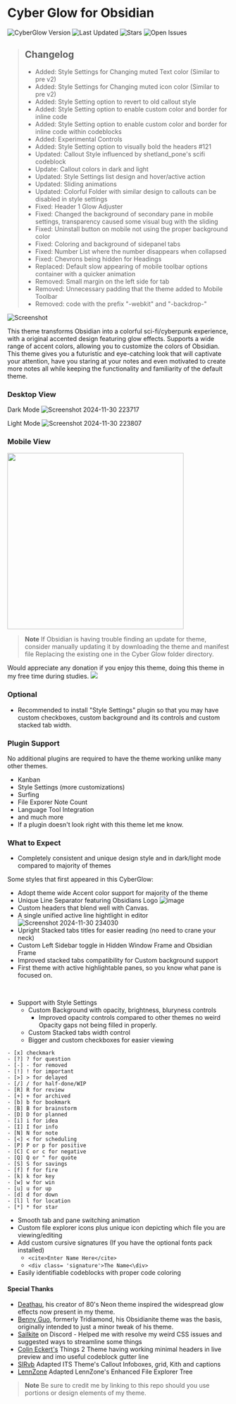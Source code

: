 # Cyber Glow for Obsidian
![CyberGlow Version](https://img.shields.io/github/v/tag/ThePharaohArt/Obsidian-CyberGlow?label=CyberGlow%20Version&style=flat-square&color=4CADD6) 
![Last Updated](https://img.shields.io/github/last-commit/ThePharaohArt/Obsidian-CyberGlow?label=Last%20Updated&style=flat-square&color=4CADD6)
![Stars](https://img.shields.io/github/stars/ThePharaohArt/Obsidian-CyberGlow?label=Stars&style=flat-square&color=D6C84C)
![Open Issues](https://img.shields.io/github/issues/ThePharaohArt/Obsidian-CyberGlow?label=Open%20Issues&style=flat-square&color=D64C4C)

> ## **Changelog** 
> - Added: Style Settings for Changing muted Text color (Similar to pre v2)
> - Added: Style Settings for Changing muted icon color (Similar to pre v2)
> - Added: Style Setting option to revert to old callout style
> - Added: Style Setting option to enable custom color and border for inline code
> - Added: Style Setting option to enable custom color and border for inline code within codeblocks
> - Added: Experimental Controls
> - Added: Style Setting option to visually bold the headers #121
> - Updated: Callout Style influenced by shetland_pone's scifi codeblock
> - Update: Callout colors in dark and light  
> - Updated: Style Settings list design and hover/active action
> - Updated: Sliding animations
> - Updated: Colorful Folder with similar design to callouts can be disabled in style settings
> - Fixed: Header 1 Glow Adjuster 
> - Fixed: Changed the background of secondary pane in mobile settings, transparency caused some visual bug with the sliding
> - Fixed: Uninstall button on mobile not using the proper background color
> - Fixed: Coloring and background of sidepanel tabs
> - Fixed: Number List where the number disappears when collapsed
> - Fixed: Chevrons being hidden for Headings
> - Replaced: Default slow appearing of mobile toolbar options container with a quicker animation
> - Removed: Small margin on the left side for tab
> - Removed: Unnecessary padding that the theme added to Mobile Toolbar
> - Removed: code with the prefix "-webkit" and "-backdrop-"

![Screenshot](https://github.com/user-attachments/assets/eca873d2-5aad-4719-a83e-d8d586d85416)

This theme transforms Obsidian into a colorful sci-fi/cyberpunk experience, with a original accented design featuring glow effects. Supports a wide range of accent colors, allowing you to customize the colors of Obsidian. This theme gives you a futuristic and eye-catching look that will captivate your attention, have you staring at your notes and even motivated to create more notes all while keeping the functionality and familiarity of the default theme.

### Desktop View

Dark Mode
![Screenshot 2024-11-30 223717](https://github.com/user-attachments/assets/801ec7da-6865-44cc-b4d6-f5af98a30c0a)

Light Mode
![Screenshot 2024-11-30 223807](https://github.com/user-attachments/assets/b5d3e983-c09a-42ed-bc6c-1795db13347c)

### Mobile View
<img src= "https://github.com/user-attachments/assets/8efe98a3-61bc-4fd6-a42a-d101ac44074a" height="400">

> **Note**
> If Obsidian is having trouble finding an update for theme, consider manually updating it by downloading the theme and manifest file Replacing the existing one in the Cyber Glow folder directory.

Would appreciate any donation if you enjoy this theme, doing this theme in my free time during studies.
<a href="https://www.buymeacoffee.com/TheEmperorArt"><img src="https://img.buymeacoffee.com/button-api/?text=Buy me a pizza&emoji=🍕&slug=TheEmperorArt&button_colour=690ed8&font_colour=ffffff&font_family=Inter&outline_colour=ffffff&coffee_colour=FFDD00" /></a>

### Optional
- Recommended to install "Style Settings" plugin so that you may have custom checkboxes, custom background and its controls and custom stacked tab width. 

### Plugin Support
No additional plugins are required to have the theme working unlike many other themes.
- Kanban
- Style Settings (more customizations)
- Surfing
- File Exporer Note Count
- Language Tool Integration 
- and much more
- If a plugin doesn't look right with this theme let me know.<br>

### What to Expect
- Completely consistent and unique design style and in dark/light mode compared to majority of themes<br>
  
Some styles that first appeared in this CyberGlow:
- Adopt theme wide Accent color support for majority of the theme 
- Unique Line Separator featuring Obsidians Logo
  ![image](https://github.com/ArtexJay/Obsidian-CyberGlow/assets/32932497/b5381ce7-8ba0-4dbe-80d0-ea2ac235bfd2)
- Custom headers that blend well with Canvas.
- A single unified active line hightlight in editor
![Screenshot 2024-11-30 234030](https://github.com/user-attachments/assets/46ed4876-084c-4fcd-9685-36a7b617c6e5)
- Upright Stacked tabs titles for easier reading (no need to crane your neck)
- Custom Left Sidebar toggle in Hidden Window Frame and Obsidian Frame
- Improved stacked tabs compatibility for Custom background support
- First theme with active highlightable panes, so you know what pane is focused on.
<br>

- Support with Style Settings
  - Custom Background with opacity, brightness, bluryness controls
    - Improved opacity controls compared to other themes no weird Opacity gaps not being filled in properly.
  - Custom Stacked tabs width control
  - Bigger and custom checkboxes for easier viewing
  
```
- [x] checkmark
- [?] ? for question
- [-] - for removed
- [!] ! for important
- [>] > for delayed
- [/] / for half-done/WIP
- [R] R for review
- [+] + for archived
- [b] b for bookmark
- [B] B for brainstorm
- [D] D for planned
- [i] i for idea
- [I] I for info
- [N] N for note
- [<] < for scheduling
- [P] P or p for positive
- [C] C or c for negative
- [Q] Q or " for quote
- [S] S for savings
- [f] f for fire
- [k] k for key
- [w] w for win
- [u] u for up
- [d] d for down
- [l] l for location
- [*] * for star
```
- Smooth tab and pane switching animation
- Custom file explorer icons plus unique icon depicting which file you are viewing/editing 
- Add custom cursive signatures (If you have the optional fonts pack installed)
  - `<cite>Enter Name Here</cite>`
  - `<div class= 'signature'>The Name<\div>`
- Easily identifiable codeblocks with proper code coloring


#### Special Thanks
- [Deathau](https://github.com/deathau), his creator of 80's Neon theme inspired the widespread glow effects now present in my theme. 
- [Benny Guo](https://github.com/bennyxguo/Obsidian-Obsidianite), formerly Tridiamond, his Obsidianite theme was the basis, originally intended to just a minor tweak of his theme.
- [Sailkite](https://github.com/sailKitev) on Discord - Helped me with resolve my weird CSS issues and suggested ways to streamline some things
- [Colin Eckert's](https://github.com/colineckert) Things 2 Theme having working minimal headers in live preview and imo useful codeblock gutter line
- [SlRvb](https://github.com/SlRvb) Adapted ITS Theme's Callout Infoboxes, grid, Kith and captions
- [LennZone](https://github.com/LennZone) Adapted LennZone's Enhanced File Explorer Tree

 > **Note**
> Be sure to credit me by linking to this repo should you use portions or design elements of my theme.

